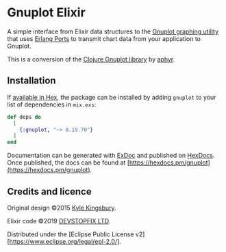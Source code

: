 # Gnuplot Elixir

A simple interface from Elixir data structures to the [Gnuplot graphing utility][1] that uses [Erlang Ports][5] to transmit chart data from your application to Gnuplot.

This is a conversion of the [Clojure Gnuplot library][4] by [aphyr][2].

## Installation

If [available in Hex](https://hex.pm/docs/publish), the package can be installed
by adding `gnuplot` to your list of dependencies in `mix.exs`:

```elixir
def deps do
  [
    {:gnuplot, "~> 0.19.70"}
  ]
end
```

Documentation can be generated with [ExDoc](https://github.com/elixir-lang/ex_doc)
and published on [HexDocs](https://hexdocs.pm). Once published, the docs can
be found at [https://hexdocs.pm/gnuplot](https://hexdocs.pm/gnuplot).


## Credits and licence

Original design ©2015 [Kyle Kingsbury][2].

Elixir code ©2019 [DEVSTOPFIX LTD][3].

Distributed under the [Eclipse Public License v2][https://www.eclipse.org/legal/epl-2.0/].

[1]: http://www.gnuplot.info/
[2]: https://github.com/aphyr
[3]: http://www.devstopfix.com/
[4]: https://github.com/aphyr/gnuplot
[5]: http://erlang.org/doc/reference_manual/ports.html
